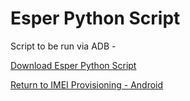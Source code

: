 # Esper Python Script

Script to be run via ADB -

[Download Esper Python Script](../../../../documents/5/esper_setup.py)

[Return to IMEI Provisioning - Android](../index.md)
